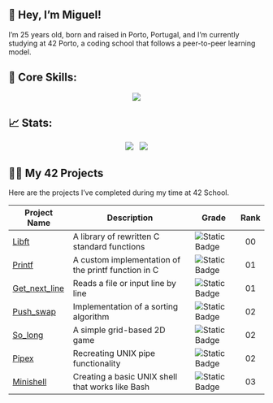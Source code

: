 ## 👋 Hey, I’m Miguel!
I’m 25 years old, born and raised in Porto, Portugal, and I’m currently studying at 42 Porto, a coding school that follows a peer-to-peer learning model.

## 🚀 Core Skills:
<p align="center">
  <a href="https://skillicons.dev">
    <img src="https://skillicons.dev/icons?i=git,c,js,html,css,tailwind,react,mongodb" />
  </a>
</p>


## 📈 Stats:
<p align="center">
  <img src="https://github-readme-streak-stats.herokuapp.com/?user=m3irel3s&theme=github_dark&hide_border=true&border_radius=10"/>&nbsp;&nbsp;
  <img src="https://github-readme-stats.vercel.app/api/top-langs/?username=m3irel3s&theme=github_dark&hide_border=true&border_radius=10&layout=compact"/>
</p>


## 👨‍💻 My 42 Projects

Here are the projects I’ve completed during my time at 42 School.
<div align="center">

| **Project Name**                                             | **Description**                                      | **Grade**                                                                 | **Rank** |
|--------------------------------------------------------------|------------------------------------------------------|---------------------------------------------------------------------------|:--------:|
| [Libft](https://github.com/m3irel3s/42_Libft)                | A library of rewritten C standard functions         | ![Static Badge](https://img.shields.io/badge/125%2F100-%2328a745?style=flat) | 00 |
| [Printf](https://github.com/m3irel3s/42_Ft_Printf)           | A custom implementation of the printf function in C | ![Static Badge](https://img.shields.io/badge/100%2F100-%2328a745?style=flat) | 01 |
| [Get_next_line](https://github.com/m3irel3s/42_Get_next_line)| Reads a file or input line by line                  | ![Static Badge](https://img.shields.io/badge/125%2F100-%2328a745?style=flat) | 01 |
| [Push_swap](https://github.com/m3irel3s/42_Push_swap)        | Implementation of a sorting algorithm               | ![Static Badge](https://img.shields.io/badge/96%2F100-%2328a745?style=flat)  | 02 |
| [So_long](https://github.com/m3irel3s/42_So_long)            | A simple grid-based 2D game                         | ![Static Badge](https://img.shields.io/badge/125%2F100-%2328a745?style=flat) | 02 |
| [Pipex](https://github.com/m3irel3s/42_Pipex)                | Recreating UNIX pipe functionality                  | ![Static Badge](https://img.shields.io/badge/100%2F100-%2328a745?style=flat) | 02 |
| [Minishell](https://github.com/m3irel3s/42_Minishell)        | Creating a basic UNIX shell that works like Bash    | ![Static Badge](https://img.shields.io/badge/99%2F100-%2328a745?style=flat)  | 03 |

</div>

